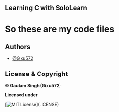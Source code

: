 ## Learning C with SoloLearn 
# **So these are my code files**
## Authors

- [@Gixu572](https://www.github.com/Gixu572)


## License & Copyright

**© Gautam Singh (Gixu572)**

**Licensed under**

[![MIT License](https://img.shields.io/apm/l/atomic-design-ui.svg?)](LICENSE)
